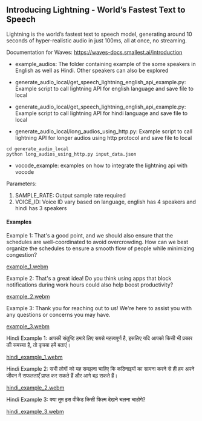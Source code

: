 ## Introducing Lightning - World’s Fastest Text to Speech

Lightning is the world’s fastest text to speech model, generating around 10 seconds of hyper-realistic audio in just 100ms, all at once, no streaming.

Documentation for Waves: https://waves-docs.smallest.ai/introduction

- example_audios: The folder containing example of the some speakers in English as well as Hindi. Other speakers can also be explored

- generate_audio_local/get_speech_lightning_english_api_example.py: Example script to call lightning API for english language and save file to local

- generate_audio_local/get_speech_lightning_english_api_example.py: Example script to call lightning API for hindi language and save file to local

- generate_audio_local/long_audios_using_http.py: Example script to call lightning API for longer audios using http protocol and save file to local

```
cd generate_audio_local
python long_audios_using_http.py input_data.json
```

- vocode_example: examples on how to integrate the lightning api with vocode

Parameters:

1. SAMPLE_RATE: Output sample rate required
2. VOICE_ID: Voice ID vary based on language, english has 4 speakers and hindi has 3 speakers

#### Examples

Example 1: That's a good point, and we should also ensure that the schedules are well-coordinated to avoid overcrowding. How can we best organize the schedules to ensure a smooth flow of people while minimizing congestion?

[example_1.webm](https://github.com/user-attachments/assets/f3558b3c-041c-46ed-8462-3deb5c15b703)

Example 2: That's a great idea! Do you think using apps that block notifications during work hours could also help boost productivity?

[example_2.webm](https://github.com/user-attachments/assets/a758a30e-88df-456a-9fe5-0002911583d2)

Example 3: Thank you for reaching out to us! We're here to assist you with any questions or concerns you may have.

[example_3.webm](https://github.com/user-attachments/assets/f4dafc48-3217-4cb4-b951-49fca096b0a1)

Hindi Example 1: आपकी संतुष्टि हमारे लिए सबसे महत्वपूर्ण है, इसलिए यदि आपको किसी भी प्रकार की समस्या है, तो कृपया हमें बताएं।

[hindi_example_1.webm](https://github.com/user-attachments/assets/af28ce10-d430-4847-8824-16319dfa818f)

Hindi Example 2: सभी लोगों को यह समझना चाहिए कि कठिनाइयों का सामना करने से ही हम अपने जीवन में सफलताएँ प्राप्त कर सकते हैं और आगे बढ़ सकते हैं।

[hindi_example_2.webm](https://github.com/user-attachments/assets/b63de689-c1f9-40f7-89c7-9bf7e2e68fca)

Hindi Example 3: क्या तुम इस वीकेंड किसी फिल्म देखने चलना चाहोगे?

[hindi_example_3.webm](https://github.com/user-attachments/assets/4652a2ec-a499-4990-9221-af8030f730a5)

